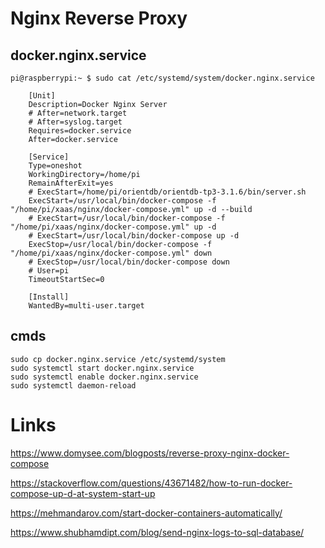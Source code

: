 # Nginx Reverse Proxy 
    


## docker.nginx.service 

    pi@raspberrypi:~ $ sudo cat /etc/systemd/system/docker.nginx.service 


``` service 
    [Unit]
    Description=Docker Nginx Server
    # After=network.target
    # After=syslog.target
    Requires=docker.service
    After=docker.service

    [Service]
    Type=oneshot
    WorkingDirectory=/home/pi
    RemainAfterExit=yes
    # ExecStart=/home/pi/orientdb/orientdb-tp3-3.1.6/bin/server.sh 
    ExecStart=/usr/local/bin/docker-compose -f "/home/pi/xaas/nginx/docker-compose.yml" up -d --build
    # ExecStart=/usr/local/bin/docker-compose -f "/home/pi/xaas/nginx/docker-compose.yml" up -d 
    # ExecStart=/usr/local/bin/docker-compose up -d 
    ExecStop=/usr/local/bin/docker-compose -f "/home/pi/xaas/nginx/docker-compose.yml" down
    # ExecStop=/usr/local/bin/docker-compose down
    # User=pi
    TimeoutStartSec=0

    [Install]
    WantedBy=multi-user.target
```

## cmds 

    sudo cp docker.nginx.service /etc/systemd/system 
    sudo systemctl start docker.nginx.service
    sudo systemctl enable docker.nginx.service
    sudo systemctl daemon-reload

# Links

https://www.domysee.com/blogposts/reverse-proxy-nginx-docker-compose

https://stackoverflow.com/questions/43671482/how-to-run-docker-compose-up-d-at-system-start-up 

https://mehmandarov.com/start-docker-containers-automatically/ 

https://www.shubhamdipt.com/blog/send-nginx-logs-to-sql-database/
